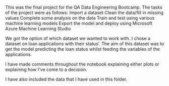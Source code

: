 
This was the final project for the QA Data Engineering Bootcamp. The tasks of the project were as follows: 
Import a dataset
Clean the data/fill in missing values
Complete some analysis on the data
Train and test using various machine learning models
Export the model and deploy using Microsoft Azure Machine Learning Studio

We got the option of which dataset we wanted to work with. I chose a dataset on loan applications with their status’. The aim of this dataset was to get the model predicting the loan status whilst feeding the variables of the applications. 

I have made comments throughout the notebook explaining either plots or explaining how I’ve come to a decision.

I have also included the data that I have used in this folder.
